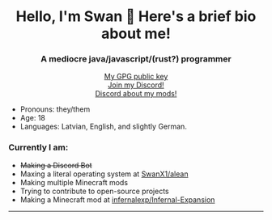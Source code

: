 <h1 align="center">Hello, I'm Swan 👋 Here's a brief bio about me!</h1>
<h3 align="center">A mediocre java/javascript/(rust?) programmer</h3>
<p align="center">
	<a href="https://github.com/SwanX1.gpg" target="blank">My GPG public key</a><br>
	<a href="https://discord.gg/BuSh7HC" target="blank">Join my Discord!</a><br>
	<a href="https://discord.gg/HcDRYkXu2R" target="blank">Discord about my mods!</a>
</p>

 - Pronouns: they/them
 - Age: 18
 - Languages: Latvian, English, and slightly German.

### Currently I am:
 - ~~Making a Discord Bot~~
 - Maxing a literal operating system at [SwanX1/alean](https://github.com/SwanX1/alean)
 - Making multiple Minecraft mods
 - Trying to contribute to open-source projects
 - Making a Minecraft mod at [infernalexp/Infernal-Expansion](https://github.com/infernalexp/Infernal-Expansion)
 
---
